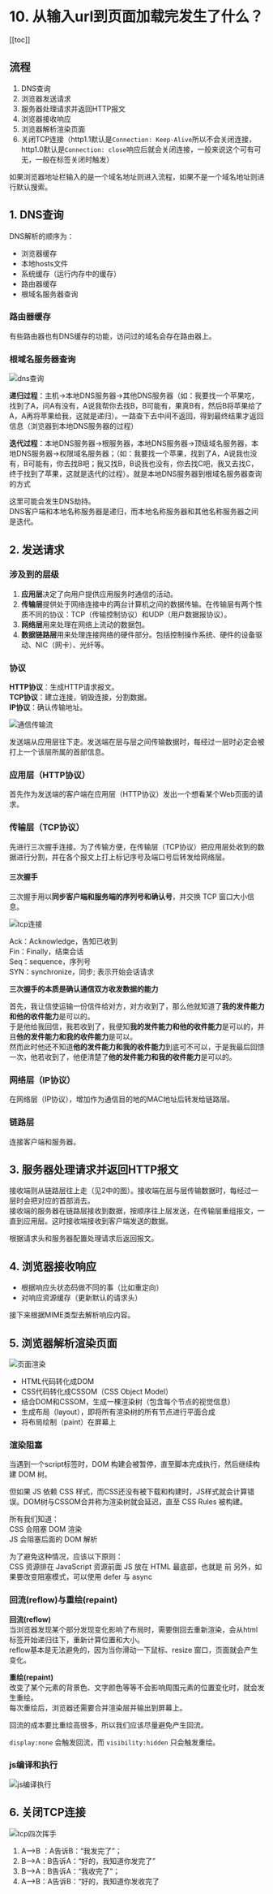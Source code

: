 # 10. 从输入url到页面加载完发生了什么？

[[toc]]

## 流程
1. DNS查询
2. 浏览器发送请求
3. 服务器处理请求并返回HTTP报文
4. 浏览器接收响应
5. 浏览器解析渲染页面
6. 关闭TCP连接（http1.1默认是`Connection: Keep-Alive`所以不会关闭连接，http1.0默认是`Connection: close`响应后就会关闭连接，一般来说这个可有可无，一般在标签关闭时触发）

如果浏览器地址栏输入的是一个域名地址则进入流程，如果不是一个域名地址则进行默认搜索。

## 1. DNS查询
DNS解析的顺序为：

- 浏览器缓存
- 本地hosts文件
- 系统缓存（运行内存中的缓存）
- 路由器缓存
- 根域名服务器查询

### 路由器缓存
有些路由器也有DNS缓存的功能，访问过的域名会存在路由器上。

### 根域名服务器查询
![dns查询](/Blog/images/Other/dns查询.jpg)

**递归过程**：主机→本地DNS服务器→其他DNS服务器（如：我要找一个苹果吃，找到了A，问A有没有，A说我帮你去找B，B可能有，果真B有，然后B将苹果给了A，A再将苹果给我，这就是递归）。一路查下去中间不返回，得到最终结果才返回信息（浏览器到本地DNS服务器的过程）    

**迭代过程**：本地DNS服务器→根服务器，本地DNS服务器→顶级域名服务器，本地DNS服务器→权限域名服务器；（如：我要找一个苹果，找到了A，A说我也没有，B可能有，你去找B吧；我又找B，B说我也没有，你去找C吧，我又去找C，终于找到了苹果，这就是迭代的过程）。就是本地DNS服务器到根域名服务器查询的方式

这里可能会发生DNS劫持。   
DNS客户端和本地名称服务器是递归，而本地名称服务器和其他名称服务器之间是迭代。

## 2. 发送请求
### 涉及到的层级
1. **应用层**决定了向用户提供应用服务时通信的活动。
2. **传输层**提供处于网络连接中的两台计算机之间的数据传输。在传输层有两个性质不同的协议：TCP（传输控制协议）和UDP（用户数据报协议）。
3. **网络层**用来处理在网络上流动的数据包。
4. **数据链路层**用来处理连接网络的硬件部分。包括控制操作系统、硬件的设备驱动、NIC（网卡）、光纤等。

### 协议
**HTTP协议**：生成HTTP请求报文。    
**TCP协议**：建立连接，销毁连接，分割数据。   
**IP协议**：确认传输地址。    

![通信传输流](/Blog/images/HTTP图解/1通信传输流.png)

发送端从应用层往下走。发送端在层与层之间传输数据时，每经过一层时必定会被打上一个该层所属的首部信息。
### 应用层（HTTP协议）
首先作为发送端的客户端在应用层（HTTP协议）发出一个想看某个Web页面的请求。

### 传输层（TCP协议）
先进行三次握手连接。为了传输方便，在传输层（TCP协议）把应用层处收到的数据进行分割，并在各个报文上打上标记序号及端口号后转发给网络层。

#### 三次握手
三次握手用以**同步客户端和服务端的序列号和确认号**，并交换 TCP 窗口大小信息。

![tcp连接](/Blog/images/Other/tcp连接.png)

Ack：Acknowledge，告知已收到   
Fin：Finally，结束会话   
Seq：sequence，序列号   
SYN：synchronize，同步; 表示开始会话请求   

**三次握手的本质是确认通信双方收发数据的能力**

首先，我让信使运输一份信件给对方，对方收到了，那么他就知道了**我的发件能力和他的收件能力**是可以的。  
于是他给我回信，我若收到了，我便知**我的发件能力和他的收件能力**是可以的，并且**他的发件能力和我的收件能力**是可以。  
然而此时他还不知道**他的发件能力和我的收件能力**到底可不可以，于是我最后回馈一次，他若收到了，他便清楚了**他的发件能力和我的收件能力**是可以的。


### 网络层（IP协议）
在网络层（IP协议），增加作为通信目的地的MAC地址后转发给链路层。

### 链路层
连接客户端和服务器。

## 3. 服务器处理请求并返回HTTP报文
接收端则从链路层往上走（见2中的图）。接收端在层与层传输数据时，每经过一层时会把对应的首部消去。   
接收端的服务器在链路层接收到数据，按顺序往上层发送，在传输层重组报文，一直到应用层。这时接收端接收到客户端发送的数据。

根据请求头和服务器配置处理请求后返回报文。

## 4. 浏览器接收响应
- 根据响应头状态码做不同的事（比如重定向）
- 对响应资源缓存（更新默认的请求头）

接下来根据MIME类型去解析响应内容。

## 5. 浏览器解析渲染页面
![页面渲染](/Blog/images/Other/页面渲染.jpg)

- HTML代码转化成DOM
- CSS代码转化成CSSOM（CSS Object Model）
- 结合DOM和CSSOM，生成一棵渲染树（包含每个节点的视觉信息）
- 生成布局（layout），即将所有渲染树的所有节点进行平面合成
- 将布局绘制（paint）在屏幕上

### 渲染阻塞
当遇到一个script标签时，DOM 构建会被暂停，直至脚本完成执行，然后继续构建 DOM 树。

但如果 JS 依赖 CSS 样式，而CSS还没有被下载和构建时，JS样式就会计算错误。DOM树与CSSOM合并称为渲染树就会延迟，直至 CSS Rules 被构建。

所有我们知道：  
CSS 会阻塞 DOM 渲染  
JS 会阻塞后面的 DOM 解析  

为了避免这种情况，应该以下原则：  
CSS 资源排在 JavaScript 资源前面
JS 放在 HTML 最底部，也就是 </body>前
另外，如果要改变阻塞模式，可以使用 defer 与 async

### 回流(reflow)与重绘(repaint)
**回流(reflow)**  
当浏览器发现某个部分发现变化影响了布局时，需要倒回去重新渲染，会从html标签开始递归往下，重新计算位置和大小。  
reflow基本是无法避免的，因为当你滑动一下鼠标、resize 窗口，页面就会产生变化。

**重绘(repaint)**   
改变了某个元素的背景色、文字颜色等等不会影响周围元素的位置变化时，就会发生重绘。    
每次重绘后，浏览器还需要合并渲染层并输出到屏幕上。

回流的成本要比重绘高很多，所以我们应该尽量避免产生回流。

`display:none` 会触发回流，而 `visibility:hidden` 只会触发重绘。

### js编译和执行
![js编译执行](/Blog/images/Other/js编译执行.jpg)

## 6. 关闭TCP连接
![tcp四次挥手](/Blog/images/Other/tcp四次挥手.png)

1. A——>B ：A告诉B：“我发完了”；
2. B——>A：B告诉A：“好的，我知道你发完了”
3. B——>A：B告诉A：“我收完了”；
4. A——>B：A告诉B：“好的，我知道你发收完了